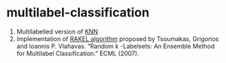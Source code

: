 # multilabel-classification

1. Multilabelled version of [KNN](../master/KNN.py) 
2. Implementation of [RAKEL algorithm](../master/ensemble.py) proposed by Tsoumakas, Grigorios and Ioannis P. Vlahavas. “Random k -Labelsets: An Ensemble Method for Multilabel Classification.” ECML (2007).

